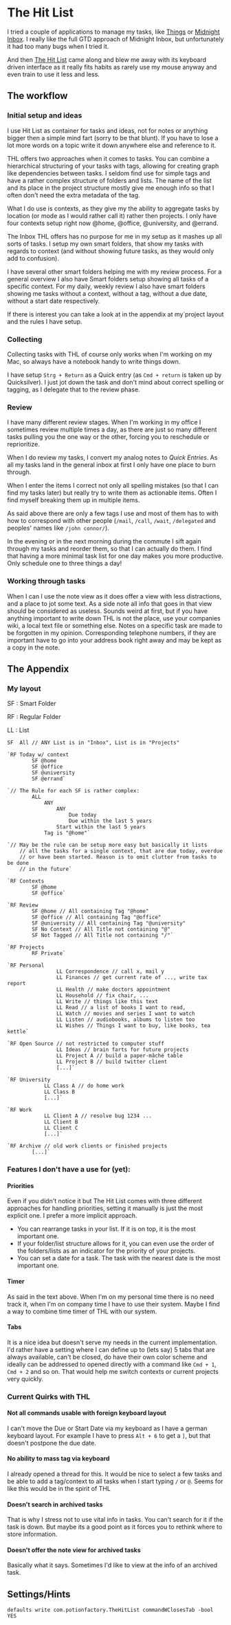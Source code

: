 # The Hit List #

I tried a couple of applications to manage my tasks, like [Things](http://culturedcode.com/things/) or [Midnight Inbox](http://www.midnightbeep.com/). I really like the full GTD approach of Midnight Inbox, but unfortunately it had too many bugs when I tried it.

And then [The Hit List](http://www.potionfactory.com/thehitlist/) came along and blew me away with its keyboard driven interface as it really fits habits as rarely use my mouse anyway and even train to use it less and less.

## The workflow ##

### Initial setup and ideas ###

I use Hit List as container for tasks and ideas, not for notes or anything bigger then a simple mind fart (sorry to be that blunt). If you have to lose a lot more words on a topic write it down anywhere else and reference to it.

THL offers two approaches when it comes to tasks. You can combine a hierarchical structuring of your tasks with tags, allowing for creating graph like dependencies between tasks. I seldom find use for simple tags and have a rather complex structure of folders and lists. The name of the list and its place in the project structure mostly give me enough info so that I often don't need the extra metadata of the tag.

What I do use is contexts, as they give my the ability to aggregate tasks by location (or mode as I would rather call it) rather then projects. I only have four contexts setup right now @home, @office, @university, and @errand.

The Inbox THL offers has no purpose for me in my setup as it mashes up all sorts of tasks. I setup my own smart folders, that show my tasks with regards to context (and without showing future tasks, as they would only add to confusion).

I have several other smart folders helping me with my review process. For a general overview I also have Smart folders setup showing all tasks of a specific context. For my daily, weekly review I also have smart folders showing me tasks without a context, without a tag, without a due date, without a start date respectively.

If there is interest you can take a look at in the appendix at my´project layout and the rules I have setup.

### Collecting ###

Collecting tasks with THL of course only works when I'm working on my Mac, so always have a notebook handy to write things down.

I have setup `Strg + Return` as a Quick entry (as `Cmd + return` is taken up by Quicksilver). I just jot down the task and don't mind about correct spelling or tagging, as I delegate that to the review phase.

### Review ###

I have many different review stages. When I'm working in my office I sometimes review multiple times a day, as there are just so many different tasks pulling you the one way or the other, forcing you to reschedule or reprioritize.

When I do review my tasks, I convert my analog notes to _Quick Entries_. As all my tasks land in the general inbox at first I only have one place to burn through.

When I enter the items I correct not only all spelling mistakes (so that I can find my tasks later) but really try to write them as actionable items. Often I find myself breaking them up in multiple items.

As said above there are only a few tags I use and most of them has to with how to correspond with other people (`/mail`, `/call`, `/wait`, `/delegated` and peoples' names like `/john connor/`).

In the evening or in the next morning during the commute I sift again through my tasks and reorder them, so that I can actually do them. I find that having a more minimal task list for one day makes you more productive. Only schedule one to three things a day!

### Working through tasks ###

When I can I use the note view as it does offer a view with less distractions, and a place to jot some text. As a side note all info that goes in that view should be considered as useless. Sounds weird at first, but if you have anything important to write down THL is not the place, use your companies wiki, a local text file or something else. Notes on a specific task are made to be forgotten in my opinion. Corresponding telephone numbers, if they are important have to go into your address book right away and may be kept as a copy in the note.

## The Appendix ##

### My layout ###


SF
:	Smart Folder

RF
:	Regular Folder

LL
:	List


    SF	All // ANY List is in "Inbox", List is in "Projects"
    	
    `RF	Today w/ context
    		SF @home 
    		SF @office
    		SF @university
    		SF @errand`

    `// The Rule for each SF is rather complex:
    		ALL 
    			ANY
    				ANY
    					Due today
    					Due within the last 5 years
    				Start within the last 5 years
    			Tag is "@home"`
    	
    `// May be the rule can be setup more easy but basically it lists
    	// all the tasks for a single context, that are due today, overdue
    	// or have been started. Reason is to omit clutter from tasks to be done
    	// in the future`

    `RF	Contexts
    		SF @home
    		SF @office`

    `RF	Review
    		SF @home // All containing Tag "@home"
    		SF @office // All containing Tag "@office"
    		SF @university // All containing Tag "@university"
    		SF No Context // All Title not containing "@"
    		SF Not Tagged // All Title not containing "/"`

    `RF	Projects
    		RF Private`
    			
    `RF Personal
    				LL Correspondence // call x, mail y
    				LL Finances // get current rate of ..., write tax report
    				LL Health // make doctors appointment
    				LL Household // fix chair, ...
    				LL Write // things like this text 
    				LL Read // a list of books I want to read, 
    				LL Watch // movies and series I want to watch
    				LL Listen // audiobooks, albums to listen too
    				LL Wishes // Things I want to buy, like books, tea kettle`
    			
    `RF Open Source // not restricted to computer stuff
    				LL Ideas // brain farts for future projects
    				LL Project A // build a paper-mâché table
    				LL Project B // build twitter client
    				[...]`
    				
    `RF University 
    			LL Class A // do home work
    			LL Class B
    			[...]`
    			
    `RF Work
    			LL Client A // resolve bug 1234 ...
    			LL Client B
    			LL Client C
    			[...]`

    `RF	Archive // old work clients or finished projects
    		[...]`

### Features I don't have a use for (yet): ###

#### Priorities ####

Even if you didn't notice it but The Hit List comes with three different approaches for handling priorities, setting it manually is just the most explicit one. I prefer a more implicit approach.

*   You can rearrange tasks in your list. If it is on top, it is the
    most important one.
*   If your folder/list structure allows for it, you can even use the
    order of the folders/lists as an indicator for the priority of
    your projects.
*   You can set a date for a task. The task with the nearest date is
    the most important one.

#### Timer ####

As said in the text above. When I'm on my personal time there is no need track it, when I'm on company time I have to use their system. Maybe I find a way to combine time timer of THL with our system.

#### Tabs ####

It is a nice idea but doesn't serve my needs in the current implementation. I'd rather have a setting where I can define up to (lets say) 5 tabs that are always available, can't be closed, do have their own color scheme and ideally can be addressed to opened directly with a command like `Cmd + 1`, `Cmd + 2` and so on. That would help me switch contexts or current projects very quickly.

### Current Quirks with THL ###

#### Not all commands usable with foreign keyboard layout ####

I can't move the Due or Start Date via my keyboard as I have a german keyboard layout. For example I have to press `Alt + 6` to get a `]`, but that doesn't postpone the due date.

#### No ability to mass tag via keyboard ####

I already opened a thread for this. It would be nice to select a few tasks and be able to add a tag/context to all tasks when I start typing `/` or `@`. Seems for like this would be in the spirit of THL

#### Doesn't search in archived tasks ####

That is why I stress not to use vital info in tasks. You can't search for it if the task is down. But maybe its a good point as it forces you to rethink where to store information.

#### Doesn't offer the note view for archived tasks ####

Basically what it says. Sometimes I'd like to view at the info of an archived task.

## Settings/Hints ##

    defaults write com.potionfactory.TheHitList commandWClosesTab -bool YES 
